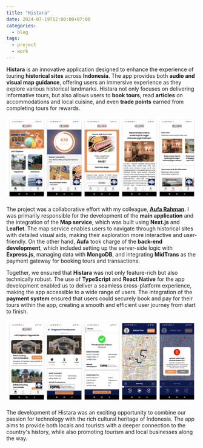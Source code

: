 ```yaml
---
title: "Histara"
date: 2024-07-19T12:00:00+07:00
categories:
  - blog
tags:
  - project
  - work
---
```


**Histara** is an innovative application designed to enhance the experience of touring **historical sites** across **Indonesia**. The app provides both **audio and visual map guidance**, offering users an immersive experience as they explore various historical landmarks. Histara not only focuses on delivering informative tours, but also allows users to **book tours**, read **articles** on accommodations and local cuisine, and even **trade points** earned from completing tours for rewards.

![Histara1](/assets/images/Histara1.png)

The project was a collaborative effort with my colleague, [**Aufa Rahman**](https://aufarhmn.my.id). I was primarily responsible for the development of the **main application** and the integration of the **Map service**, which was built using **Next.js** and **Leaflet**. The map service enables users to navigate through historical sites with detailed visual aids, making their exploration more interactive and user-friendly. On the other hand, **Aufa** took charge of the **back-end development**, which included setting up the server-side logic with **Express.js**, managing data with **MongoDB**, and integrating **MidTrans** as the payment gateway for booking tours and transactions.

Together, we ensured that **Histara** was not only feature-rich but also technically robust. The use of **TypeScript** and **React Native** for the app development enabled us to deliver a seamless cross-platform experience, making the app accessible to a wide range of users. The integration of the **payment system** ensured that users could securely book and pay for their tours within the app, creating a smooth and efficient user journey from start to finish.

![Histara2](/assets/images/Histara2.png)

The development of Histara was an exciting opportunity to combine our passion for technology with the rich cultural heritage of Indonesia. The app aims to provide both locals and tourists with a deeper connection to the country's history, while also promoting tourism and local businesses along the way.
